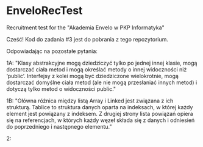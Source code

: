 # EnveloRecTest
Recruitment test for the "Akademia Envelo w PKP Informatyka"

Cześć! Kod do zadania #3 jest do pobrania z tego repozytorium.

Odpowiadając na pozostałe pytania:

1A: "Klasy abstrakcyjne mogą dziedziczyć tylko po jednej innej klasie, mogą dostarczać ciała metod i mogą określać metody o innej widoczności niż ‘public’. Interfejsy z kolei mogą być dziedziczone wielokrotnie, mogą dostarczać domyślne ciała metod (ale nie mogą przesłaniać innych metod) i dotyczą tylko metod o widoczności public."

1B: "Główna różnica między listą Array i Linked jest związana z ich strukturą. Tablice to struktura danych oparta na indeksach, w której każdy element jest powiązany z indeksem. Z drugiej strony lista powiązań opiera się na referencjach, w których każdy węzeł składa się z danych i odniesień do poprzedniego i następnego elementu."

2: 
